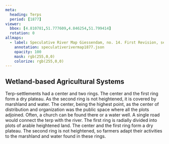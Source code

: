 ```yaml
---
meta:
  heading: Terps
  period: [1877]
viewer:
  bbox: [4.810781,51.777609,4.846254,51.799414]
  rotation: 0
allmaps:
  - label: Speculative River Map Giessendam, no. 14. First Revision, series I, 1877. Scale 1:10,000. The Berlage. Based on River Map Giessendam, no. 14. First Revision, series I, 1877. 703 x 995 mm, Scale 1:10,000. Trésor Collection, TU Delft Library.
    annotation: speculativerivermap1877.json
    opacity: 100
    mask: rgb(255,0,0)
    colorize: rgb(255,0,0)
---
```


## Wetland-based Agricultural Systems

Terp-settlements had a center and two rings. The center and the first ring form a dry plateau. As the second ring is not heightened, it is covered by marshland and water. The center, being the highest point, as the center of distribution and organization was the public space where all the plots adjoined. Often, a church can be found there or a water well. A single road would connect the terp with the river. The first ring is radially divided into plots of arable heightened land. The center and the first ring form a dry plateau. The second ring is not heightened, so farmers adapt their activities to the marshland and water found in these rings.

